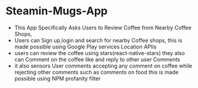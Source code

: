 # Steamin-Mugs-App

- This App Specifically Asks Users to Review Coffee from Nearby Coffee Shops,
- Users can Sign up,login and search for nearby Coffee shops, this is made possible using Google Play services Location APIis
- users can review the coffee using stars(react-native-stars) they also can Comment on the coffee like and reply to other user Comments
- it also sensors User comments accepting any comment on coffee while rejecting other comments such as comments on food this is made possible using NPM profanity filter 
